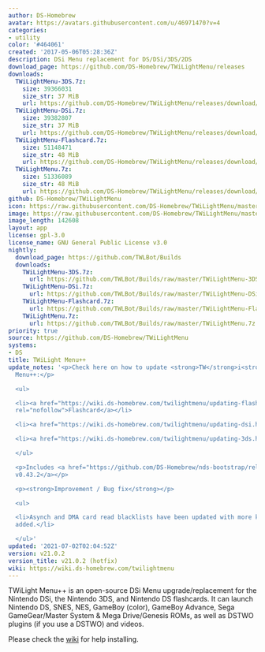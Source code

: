 ```yaml
---
author: DS-Homebrew
avatar: https://avatars.githubusercontent.com/u/46971470?v=4
categories:
- utility
color: '#464061'
created: '2017-05-06T05:28:36Z'
description: DSi Menu replacement for DS/DSi/3DS/2DS
download_page: https://github.com/DS-Homebrew/TWiLightMenu/releases
downloads:
  TWiLightMenu-3DS.7z:
    size: 39366031
    size_str: 37 MiB
    url: https://github.com/DS-Homebrew/TWiLightMenu/releases/download/v21.0.2/TWiLightMenu-3DS.7z
  TWiLightMenu-DSi.7z:
    size: 39382807
    size_str: 37 MiB
    url: https://github.com/DS-Homebrew/TWiLightMenu/releases/download/v21.0.2/TWiLightMenu-DSi.7z
  TWiLightMenu-Flashcard.7z:
    size: 51148471
    size_str: 48 MiB
    url: https://github.com/DS-Homebrew/TWiLightMenu/releases/download/v21.0.2/TWiLightMenu-Flashcard.7z
  TWiLightMenu.7z:
    size: 51336089
    size_str: 48 MiB
    url: https://github.com/DS-Homebrew/TWiLightMenu/releases/download/v21.0.2/TWiLightMenu.7z
github: DS-Homebrew/TWiLightMenu
icon: https://raw.githubusercontent.com/DS-Homebrew/TWiLightMenu/master/booter/Twilight%2B%2B-animated%20icon-fix.gif
image: https://raw.githubusercontent.com/DS-Homebrew/TWiLightMenu/master/logo.png
image_length: 142608
layout: app
license: gpl-3.0
license_name: GNU General Public License v3.0
nightly:
  download_page: https://github.com/TWLBot/Builds
  downloads:
    TWiLightMenu-3DS.7z:
      url: https://github.com/TWLBot/Builds/raw/master/TWiLightMenu-3DS.7z
    TWiLightMenu-DSi.7z:
      url: https://github.com/TWLBot/Builds/raw/master/TWiLightMenu-DSi.7z
    TWiLightMenu-Flashcard.7z:
      url: https://github.com/TWLBot/Builds/raw/master/TWiLightMenu-Flashcard.7z
    TWiLightMenu.7z:
      url: https://github.com/TWLBot/Builds/raw/master/TWiLightMenu.7z
priority: true
source: https://github.com/DS-Homebrew/TWiLightMenu
systems:
- DS
title: TWiLight Menu++
update_notes: '<p>Check here on how to update <strong>TW</strong>i<strong>L</strong>ight
  Menu++:</p>

  <ul>

  <li><a href="https://wiki.ds-homebrew.com/twilightmenu/updating-flashcard.html"
  rel="nofollow">Flashcard</a></li>

  <li><a href="https://wiki.ds-homebrew.com/twilightmenu/updating-dsi.html" rel="nofollow">DSi</a></li>

  <li><a href="https://wiki.ds-homebrew.com/twilightmenu/updating-3ds.html" rel="nofollow">3DS</a></li>

  </ul>

  <p>Includes <a href="https://github.com/DS-Homebrew/nds-bootstrap/releases/tag/v0.43.2">nds-bootstrap
  v0.43.2</a></p>

  <p><strong>Improvement / Bug fix</strong></p>

  <ul>

  <li>Asynch and DMA card read blacklists have been updated with more known games
  added.</li>

  </ul>'
updated: '2021-07-02T02:04:52Z'
version: v21.0.2
version_title: v21.0.2 (hotfix)
wiki: https://wiki.ds-homebrew.com/twilightmenu
---
```

TWiLight Menu++ is an open-source DSi Menu upgrade/replacement for the Nintendo DSi, the Nintendo 3DS, and Nintendo DS flashcards. It can launch Nintendo DS, SNES, NES, GameBoy (color), GameBoy Advance, Sega GameGear/Master System & Mega Drive/Genesis ROMs, as well as DSTWO plugins (if you use a DSTWO) and videos.

Please check the [wiki](https://wiki.ds-homebrew.com/twilightmenu) for help installing.